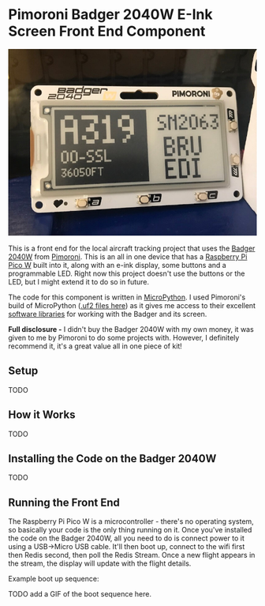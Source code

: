 # Pimoroni Badger 2040W E-Ink Screen Front End Component

![Badger 2040W showing flight data](../../badger2040w_with_plane_info.jpg)

This is a front end for the local aircraft tracking project that uses the [Badger 2040W](https://shop.pimoroni.com/products/badger-2040-w) from [Pimoroni](https://shop.pimoroni.com/).  This is an all in one device that has a [Raspberry Pi Pico W](https://www.raspberrypi.com/documentation/microcontrollers/raspberry-pi-pico.html) built into it, along with an e-ink display, some buttons and a programmable LED.  Right now this project doesn't use the buttons or the LED, but I might extend it to do so in future.

The code for this component is written in [MicroPython](https://micropython.org/).  I used Pimoroni's build of MicroPython ([.uf2 files here](https://github.com/pimoroni/pimoroni-pico/blob/main/setting-up-micropython.md)) as it gives me access to their excellent [software libraries](https://github.com/pimoroni/badger2040) for working with the Badger and its screen.

**Full disclosure -** I didn't buy the Badger 2040W with my own money, it was given to me by Pimoroni to do some projects with.  However, I definitely recommend it, it's a great value all in one piece of kit!

## Setup

TODO

## How it Works

TODO

## Installing the Code on the Badger 2040W

TODO

## Running the Front End

The Raspberry Pi Pico W is a microcontroller - there's no operating system, so basically your code is the only thing running on it. Once you've installed the code on the Badger 2040W, all you need to do is connect power to it using a USB->Micro USB cable.  It'll then boot up, connect to the wifi first then Redis second, then poll the Redis Stream.  Once a new flight appears in the stream, the display will update with the flight details.

Example boot up sequence:

TODO add a GIF of the boot sequence here.
